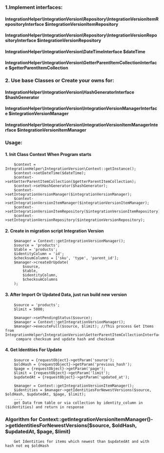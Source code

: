 ### 1.Implement interfaces:
#### IntegrationHelper\IntegrationVersion\Repository\IntegrationVersionItemRepositoryInterface $integrationVersionItemRepository
#### IntegrationHelper\IntegrationVersion\Repository\IntegrationVersionRepositoryInterface $integrationVersionRepository
#### IntegrationHelper\IntegrationVersion\DateTimeInterface $dateTime 
#### IntegrationHelper\IntegrationVersion\GetterParentItemCollectionInterface $getterParentItemCollection

### 2. Use base Classes or Create your owns for:
#### IntegrationHelper\IntegrationVersion\HashGeneratorInterface $hashGenerator
#### IntegrationHelper\IntegrationVersion\IntegrationVersionManagerInterface $integrationVersionManager
#### IntegrationHelper\IntegrationVersion\IntegrationVersionItemManagerInterface $integrationVersionItemManager

### Usage: 
#### 1. Init Class Context When Program starts
```
    $context = IntegrationHelper\IntegrationVersion\Context::getInstance();
    $context->setDateTime($dateTime);
    $context->setGetterParentItemCollection($getterParentItemCollection);
    $context->setHashGenerator($hashGenerator);
    $context->setIntegrationVersionManager($integrationVersionManager);
    $context->setIntegrationVersionItemManager($integrationVersionItemManager);
    $context->setIntegrationVersionItemRepository($integrationVersionItemRepository);
    $context->setIntegrationVersionRepository($integrationVersionRepository);
```

#### 2. Create in migration script Integration Version
```
    $manager = Context::getIntegrationVersionManager();
    $source = 'products';
    $table = 'products';
    $identityColumn = 'id';
    $checksumColumns = ['sku', 'type', 'parent_id'];
    $manager->createOrUpdate(
        $source,
        $table,
        $identityColumn,
        $checksumColumns
    );
```

#### 3. After Import Or Updated Data, just run build new version
```
    $source = 'products';
    $limit = 5000;

    $manager->setPendingStatus($source);
    $manager = Context::getIntegrationVersionManager();
    $manager->executeFull($source, $limit); //This process Get Items from IntegrationHelper\IntegrationVersion\GetterParentItemCollectionInterface,
     compare checksum and update hash and checksum
```

#### 4. Get Identities For Update
```
    $source = {requestObject}->getParam('source');
    $oldHash = {requestObject}->getParam('previous_hash');
    $page = {requestObject}->getParam('page');
    $limit = {requestObject}->getParam('limit');
    $updatedAt = {requestObject}->getParam('updated_at');

    $manager = Context::getIntegrationVersionItemManager();
    $identities = $manager->getIdentitiesForNewestVersions($source, $oldHash, $updatedAt, $page, $limit);
    ....
    get Data from table or via collection by identity_column in ($identities) and return in response
```

### Algorithm for Context::getIntegrationVersionItemManager()->getIdentitiesForNewestVersions($source, $oldHash, $updatedAt, $page, $limit) 
```
    Get Identities for items which newest than $updatedAt and with hash not eq $oldHash
```
